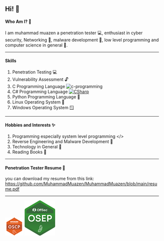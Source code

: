 ## Hi! 👋
#### Who Am I? 🧐
I am muhammad muazen a penetration tester 💻, enthusiast in cyber security, Networking 🛜, malware development 🦠, low level programming and computer science in general 🤖.

---
#### Skills
1. Penetration Testing 💻
2. Vulnerability Assessment 🔓
3. C Programming Language <img width="22px" height="22px" src="https://img.icons8.com/color/48/c-programming.png" alt="c-programming"/>
4. C# Programming Language  <a href="https://emoji.gg/emoji/7106-csharp"><img src="https://cdn3.emoji.gg/emojis/7106-csharp.png" width="18px" height="18px" alt="CSharp"></a>
5. Python Programming Language 🐍
6. Linux Operating System 🐧
7. Windows Operating System 🪟

---
#### Hobbies and Interests ✨
1. Programming especially system level programming </>
2. Reverse Engineering and Malware Development 👾
3. Technology in General 📱
4. Reading Books 📖

---

#### Penetration Tester Resume 📑
you can download my resume from this link:
https://github.com/MuhammadMuazen/MuhammadMuazen/blob/main/resume.pdf

---

<img src="https://github.com/MuhammadMuazen/MuhammadMuazen/blob/main/assets/ocspLogo.png" />
<img src="https://github.com/MuhammadMuazen/MuhammadMuazen/blob/main/assets/osepLogo.png" />
